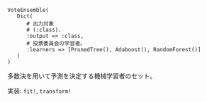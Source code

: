 ```
VoteEnsemble(
   Dict( 
      # 出力対象
      # (:class).
      :output => :class,
      # 投票委員会の学習者。
      :learners => [PrunedTree(), Adaboost(), RandomForest()]
   )
)
```

多数決を用いて予測を決定する機械学習者のセット。

実装: `fit!`, `transform!`
